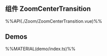 ## 组件  ZoomCenterTransition
%%API(./Zoom/ZoomCenterTransition.vue)%%

## Demos

%%MATERIAL(demo/index.ts)%%